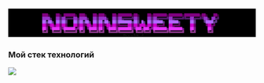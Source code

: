 ![Header](https://github.com/Fafnot/Fafnot/blob/main/WindowsTerminal_xUFV7rxoP5.png)

### Мой стек технологий

<img src="https://img.shields.io/badge/python-black?style=for-the-badge&logo=python  ">


